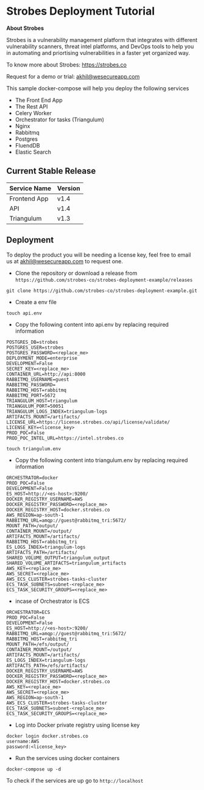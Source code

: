 # Strobes Deployment Tutorial

**About Strobes**

Strobes is a vulnerability management platform that integrates with different vulnerability scanners, threat intel platforms, and DevOps tools to help you in automating and priortising vulnerabilities in a faster yet organized way. 

To know more about Strobes: https://strobes.co

Request for a demo or trial: akhil@wesecureapp.com

This sample docker-compose will help you deploy the following services
- The Front End App
- The Rest API
- Celery Worker
- Orchestrator for tasks (Triangulum)
- Nginx 
- Rabbitmq
- Postgres
- FluendDB 
- Elastic Search

## Current Stable Release

| Service Name  | Version |
| ------------- | ------------- |
| Frontend App | v1.4  |
| API  | v1.4  |
| Triangulum  | v1.3 |

## Deployment 

To deploy the product you will be needing a license key, feel free to email us at akhil@wesecureapp.com to request one.

- Clone the repository or download a release from ```https://github.com/strobes-co/strobes-deployment-example/releases```

```
git clone https://github.com/strobes-co/strobes-deployment-example.git
```

- Create a env file  

```
touch api.env
```

- Copy the following content into api.env by replacing required information

```
POSTGRES_DB=strobes
POSTGRES_USER=strobes
POSTGRES_PASSWORD=<replace_me>
DEPLOYMENT_MODE=enterprise
DEVELOPMENT=False
SECRET_KEY=<replace_me>
CONTAINER_URL=http://api:8000
RABBITMQ_USERNAME=guest
RABBITMQ_PASSWORD=
RABBITMQ_HOST=rabbitmq
RABBITMQ_PORT=5672
TRIANGULUM_HOST=triangulum
TRIANGULUM_PORT=50051
TRIANGULUM_LOGS_INDEX=triangulum-logs
ARTIFACTS_MOUNT=/artifacts/
LICENSE_URL=https://license.strobes.co/api/license/validate/
LICENSE_KEY=<license_key>
PROD_POC=False
PROD_POC_INTEL_URL=https://intel.strobes.co
```

```
touch triangulum.env
```

- Copy the following content into triangulum.env by replacing required information

```
ORCHESTRATOR=docker
PROD_POC=False
DEVELOPMENT=False
ES_HOST=http://<es-host>:9200/
DOCKER_REGISTRY_USERNAME=AWS
DOCKER_REGISTRY_PASSWORD=<replace_me>
DOCKER_REGISTRY_HOST=docker.strobes.co
AWS_REGION=ap-south-1
RABBITMQ_URL=amqp://guest@rabbitmq_tri:5672/
MOUNT_PATH=/output/
CONTAINER_MOUNT=/output/
ARTIFACTS_MOUNT=/artifacts/
RABBITMQ_HOST=rabbitmq_tri
ES_LOGS_INDEX=triangulum-logs
ARTIFACTS_PATH=/artifacts/
SHARED_VOLUME_OUTPUT=triangulum_output
SHARED_VOLUME_ARTIFACTS=triangulum_artifacts
AWS_KEY=<replace_me>
AWS_SECRET=<replace_me>
AWS_ECS_CLUSTER=strobes-tasks-cluster
ECS_TASK_SUBNETS=subnet-<replace_me>
ECS_TASK_SECURITY_GROUPS=<replace_me> 
```
  - incase of Orchestrator is ECS
```
ORCHESTRATOR=ECS
PROD_POC=False
DEVELOPMENT=False
ES_HOST=http://<es-host>:9200/
RABBITMQ_URL=amqp://guest@rabbitmq_tri:5672/
RABBITMQ_HOST=rabbitmq_tri
MOUNT_PATH=/efs/output/
CONTAINER_MOUNT=/output/
ARTIFACTS_MOUNT=/artifacts/
ES_LOGS_INDEX=triangulum-logs
ARTIFACTS_PATH=/efs/artifacts/
DOCKER_REGISTRY_USERNAME=AWS
DOCKER_REGISTRY_PASSWORD=<replace_me>
DOCKER_REGISTRY_HOST=docker.strobes.co
AWS_KEY=<replace_me>
AWS_SECRET=<replace_me>
AWS_REGION=ap-south-1
AWS_ECS_CLUSTER=strobes-tasks-cluster
ECS_TASK_SUBNETS=subnet-<replace_me>
ECS_TASK_SECURITY_GROUPS=<replace_me>
``` 

- Log into Docker private registry using license key

```
docker login docker.strobes.co
username:AWS
password:<license_key>
```

- Run the services using docker containers

```
docker-compose up -d
```

To check if the services are up go to ```http://localhost```



